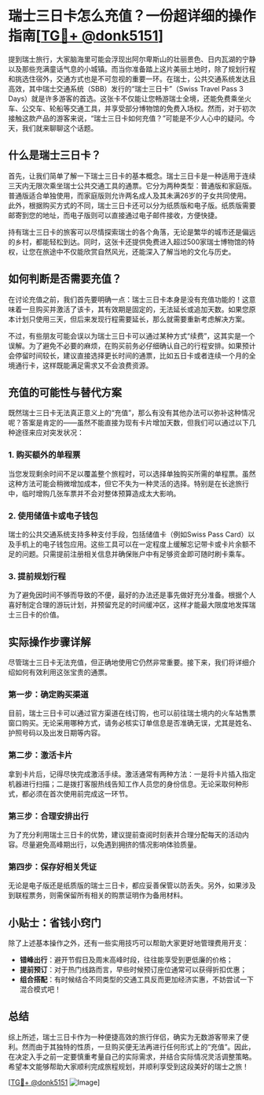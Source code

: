 # 瑞士三日卡怎么充值？一份超详细的操作指南[[TG💪+ @donk5151](https://t.me/s/donk5151)]

提到瑞士旅行，大家脑海里可能会浮现出阿尔卑斯山的壮丽景色、日内瓦湖的宁静以及那些充满童话气息的小城镇。而当你准备踏上这片美丽土地时，除了规划行程和挑选住宿外，交通方式也是不可忽视的重要一环。在瑞士，公共交通系统发达且高效，其中瑞士交通系统（SBB）发行的“瑞士三日卡”（Swiss Travel Pass 3 Days）就是许多游客的首选。这张卡不仅能让您畅游瑞士全境，还能免费乘坐火车、公交车、轮船等交通工具，并享受部分博物馆的免费入场权。然而，对于初次接触这款产品的游客来说，“瑞士三日卡如何充值？”可能是不少人心中的疑问。今天，我们就来聊聊这个话题。

## 什么是瑞士三日卡？

首先，让我们简单了解一下瑞士三日卡的基本概念。瑞士三日卡是一种适用于连续三天内无限次乘坐瑞士公共交通工具的通票。它分为两种类型：普通版和家庭版。普通版适合单独使用，而家庭版则允许两名成人及其未满26岁的子女共同使用。此外，根据购买方式的不同，瑞士三日卡还可以分为纸质版和电子版。纸质版需要邮寄到您的地址，而电子版则可以直接通过电子邮件接收，方便快捷。

持有瑞士三日卡的旅客可以尽情探索瑞士的各个角落，无论是繁华的城市还是偏远的乡村，都能轻松到达。同时，这张卡还提供免费进入超过500家瑞士博物馆的特权，让您在旅途中不仅能欣赏自然风光，还能深入了解当地的文化与历史。

## 如何判断是否需要充值？

在讨论充值之前，我们首先要明确一点：瑞士三日卡本身是没有充值功能的！这意味着一旦购买并激活了该卡，其有效期是固定的，无法延长或追加天数。如果您原本计划只使用三天，但后来发现行程需要延长，那么就需要重新考虑解决方案。

不过，有些朋友可能会误以为瑞士三日卡可以通过某种方式“续费”，这其实是一个误解。为了避免不必要的麻烦，在购买前务必仔细确认自己的行程安排。如果预计会停留时间较长，建议直接选择更长时间的通票，比如五日卡或者连续一个月的全境通行卡，这样既能满足需求又不会浪费资源。

## 充值的可能性与替代方案

既然瑞士三日卡无法真正意义上的“充值”，那么有没有其他办法可以弥补这种情况呢？答案是肯定的——虽然不能直接为现有卡片增加天数，但我们可以通过以下几种途径来应对突发状况：

### 1. 购买额外的单程票
当您发现剩余时间不足以覆盖整个旅程时，可以选择单独购买所需的单程票。虽然这种方法可能会稍微增加成本，但它不失为一种灵活的选择。特别是在长途旅行中，临时增购几张车票并不会对整体预算造成太大影响。

### 2. 使用储值卡或电子钱包
瑞士的公共交通系统支持多种支付手段，包括储值卡（例如Swiss Pass Card）以及手机上的电子钱包应用。这些工具可以在一定程度上缓解忘记带卡或卡片余额不足的问题。只需提前注册相关信息并确保账户中有足够资金即可随时刷卡乘车。

### 3. 提前规划行程
为了避免因时间不够而导致的不便，最好的办法还是事先做好充分准备。根据个人喜好制定合理的游玩计划，并预留充足的时间缓冲区，这样才能最大限度地发挥瑞士三日卡的价值。

## 实际操作步骤详解

尽管瑞士三日卡无法充值，但正确地使用它仍然非常重要。接下来，我们将详细介绍如何有效利用这张宝贵的通票。

### 第一步：确定购买渠道
目前，瑞士三日卡可以通过官方渠道在线订购，也可以前往瑞士境内的火车站售票窗口购买。无论采用哪种方式，请务必核实订单信息是否准确无误，尤其是姓名、护照号码以及出发日期等内容。

### 第二步：激活卡片
拿到卡片后，记得尽快完成激活手续。激活通常有两种方法：一是将卡片插入指定机器进行扫描；二是拨打客服热线告知工作人员您的身份信息。无论采取何种形式，都必须在首次使用前完成这一环节。

### 第三步：合理安排出行
为了充分利用瑞士三日卡的优势，建议提前查阅时刻表并合理分配每天的活动内容。尽量避免高峰期出行，以免遇到拥挤的情况影响体验质量。

### 第四步：保存好相关凭证
无论是电子版还是纸质版的瑞士三日卡，都应妥善保管以防丢失。另外，如果涉及到联程票务，则需保留所有相关的购票证明作为备用材料。

## 小贴士：省钱小窍门

除了上述基本操作之外，还有一些实用技巧可以帮助大家更好地管理费用开支：

- **错峰出行**：避开节假日及周末高峰时段，往往能享受到更低廉的价格；
- **提前预订**：对于热门线路而言，早些时候预订座位通常可以获得折扣优惠；
- **组合搭配**：有时候结合不同类型的交通工具反而更加经济实惠，不妨尝试一下混合模式吧！

## 总结

综上所述，瑞士三日卡作为一种便捷高效的旅行伴侣，确实为无数游客带来了便利。然而由于其独特的性质，一旦购买便无法再进行任何形式上的“充值”。因此，在决定入手之前一定要慎重考量自己的实际需求，并结合实际情况灵活调整策略。希望本文能够帮助大家顺利完成旅程规划，并顺利享受到这段美好的瑞士之旅！

[[TG💪+ @donk5151](https://t.me/s/donk5151) ![Image](https://i.postimg.cc/rwNCRYN7/Snipaste-2025-04-30-17-27-05.png)]